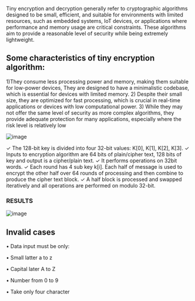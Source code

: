 

Tiny encryption and decryption generally refer to cryptographic  algorithms designed to be small, efficient, and suitable for  environments with limited resources, such as embedded systems, 
IoT devices, or applications where performance and memory usage are critical constraints. These algorithms aim to provide a reasonable level of security while being extremely lightweight.

## Some characteristics of tiny encryption algorithm:

1)They consume less processing power and memory, making them suitable for low-power devices, They are designed to 
have a minimalistic codebase, which is essential for devices with limited memory.
2) Despite their small size, they are optimized for fast processing, which is crucial in real-time applications or devices with low computational power.
3) While they may not offer the same level of security as more complex algorithms, they provide adequate protection for 
many applications, especially where the risk level is relatively low


![image](https://github.com/AbdelrahmanKhaled826/TEA/assets/66374409/a338dd15-d3eb-4c8d-874f-c50340d6f724)


✓ The 128-bit key is divided into four 32-bit values: K[0], K[1],  K[2], K[3].
✓ Inputs to encryption algorithm are 64 bits of plain/cipher text, 128 bits of key and output is a cipher/plain text.
✓ It performs operations on 32bit words.
✓ Each round has 4 sub key k[i]. Each half of message is used to encrypt the other half over 64 rounds of processing and then combine to produce the cipher text block.
✓ A half block is processed and swapped iteratively and all operations are performed on modulo 32-bit.



### RESULTS
![image](https://github.com/AbdelrahmanKhaled826/TEA/assets/66374409/d3419108-6889-47cc-9e80-b692e19d54b7)




## Invalid cases

• Data input must be only:

• Small latter a to z

• Capital later A to Z 

• Number from 0 to 9 

• Take only four character 
